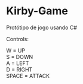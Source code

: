 # Kirby-Game
Protótipo de jogo usando C# <br>

Controls:

W = UP <br>
S = DOWN <br>
A = LEFT <br>
D = RIGHT <br>
SPACE = ATTACK
